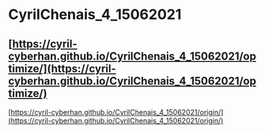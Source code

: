 # CyrilChenais_4_15062021
 [https://cyril-cyberhan.github.io/CyrilChenais_4_15062021/optimize/](https://cyril-cyberhan.github.io/CyrilChenais_4_15062021/optimize/)
 ---------------------------------
[https://cyril-cyberhan.github.io/CyrilChenais_4_15062021/origin/](https://cyril-cyberhan.github.io/CyrilChenais_4_15062021/origin/)
